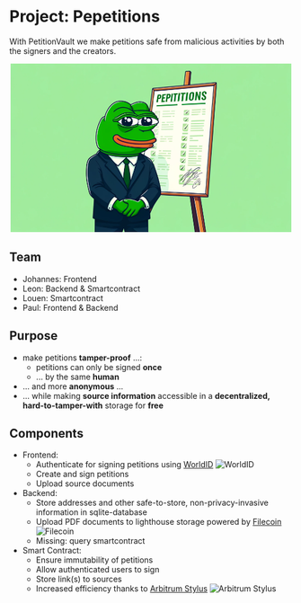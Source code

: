# Project: Pepetitions
With PetitionVault we make petitions safe from malicious activities by both the signers and the creators.
<div align="center">
    <img src="/frontend/public/Cover.png" width="500" height="300" alt="image">
</div>

## Team
- Johannes: Frontend
- Leon:     Backend & Smartcontract
- Louen:    Smartcontract
- Paul:     Frontend & Backend

## Purpose
- make petitions **tamper-proof** ...:
  - petitions can only be signed **once**
  - ... by the same **human**
- ... and more **anonymous** ...
- ... while making **source information** accessible in a **decentralized, hard-to-tamper-with** storage for **free**

## Components
- Frontend:
  - Authenticate for signing petitions using <a href="https://worldcoin.org/world-id">WorldID</a> <img src="https://github.com/user-attachments/assets/8fb7a853-20b8-4be9-ba57-eef47705322c" width="20" height="20" alt="WorldID">
  - Create and sign petitions
  - Upload source documents
- Backend:
  - Store addresses and other safe-to-store, non-privacy-invasive information in sqlite-database
  - Upload PDF documents to lighthouse storage powered by <a href="https://filecoin.io/">Filecoin</a> <img src="https://github.com/user-attachments/assets/0a33c99a-5e24-4cf7-8da2-2cf3cc7a613b" width="20" height="20" alt="Filecoin">
  - Missing: query smartcontract
- Smart Contract:
  - Ensure immutability of petitions
  - Allow authenticated users to sign
  - Store link(s) to sources
  - Increased efficiency thanks to <a href="https://arbitrum.io/stylus">Arbitrum Stylus</a> <img src="https://github.com/user-attachments/assets/c16383f3-732f-4329-a840-52c5a7f4f5c0" width="20" height="20" alt="Arbitrum Stylus">

## 
